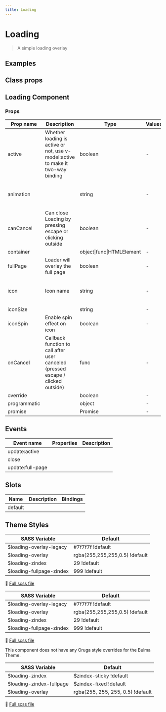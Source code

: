 ```yaml
---
title: Loading
---
```


# Loading

<div class="vp-doc">

> A simple loading overlay

<Carbon />
</div>

<div class="vp-doc">

## Examples

  <example-loading />
  
</div>
<div class="vp-doc">

## Class props

<inspector-loading-viewer />

</div>

<div class="vp-doc">

## Loading Component

### Props

| Prop name    | Description                                                                      | Type                      | Values | Default                                                                                                                                  |
| ------------ | -------------------------------------------------------------------------------- | ------------------------- | ------ | ---------------------------------------------------------------------------------------------------------------------------------------- |
| active       | Whether loading is active or not, use v-model:active to make it two-way binding  | boolean                   | -      |                                                                                                                                          |
| animation    |                                                                                  | string                    | -      | <div>From <b>config</b></div><br><code style='white-space: nowrap; padding: 0;'> loading: {<br>&nbsp;&nbsp;animation: 'fade'<br>}</code> |
| canCancel    | Can close Loading by pressing escape or clicking outside                         | boolean                   | -      | false                                                                                                                                    |
| container    |                                                                                  | object\|func\|HTMLElement | -      |                                                                                                                                          |
| fullPage     | Loader will overlay the full page                                                | boolean                   | -      | true                                                                                                                                     |
| icon         | Icon name                                                                        | string                    | -      | <div>From <b>config</b></div><br><code style='white-space: nowrap; padding: 0;'> loading: {<br>&nbsp;&nbsp;icon: 'loading'<br>}</code>   |
| iconSize     |                                                                                  | string                    | -      | 'medium'                                                                                                                                 |
| iconSpin     | Enable spin effect on icon                                                       | boolean                   | -      | true                                                                                                                                     |
| onCancel     | Callback function to call after user canceled (pressed escape / clicked outside) | func                      | -      | Default function (see source code)                                                                                                       |
| override     |                                                                                  | boolean                   | -      |                                                                                                                                          |
| programmatic |                                                                                  | object                    | -      |                                                                                                                                          |
| promise      |                                                                                  | Promise                   | -      |                                                                                                                                          |

## Events

| Event name       | Properties | Description |
| ---------------- | ---------- | ----------- |
| update:active    |            |
| close            |            |
| update:full-page |            |

## Slots

| Name    | Description | Bindings |
| ------- | ----------- | -------- |
| default |             |          |

</div>
<div class="vp-doc">

## Theme Styles

<div class="theme-orugabase">
 
| SASS Variable  | Default |
| -------------- | ------- |
| $loading-overlay-legacy | #7f7f7f !default |
| $loading-overlay | rgba(255,255,255,0.5) !default |
| $loading-zindex | 29 !default |
| $loading-fullpage-zindex | 999 !default |

📄 [Full scss file](https://github.com/oruga-ui/oruga/blob/master/packages/oruga/src/scss/components/_loading.scss)

</div>

<div class="theme-orugafull">
 
| SASS Variable  | Default |
| -------------- | ------- |
| $loading-overlay-legacy | #7f7f7f !default |
| $loading-overlay | rgba(255,255,255,0.5) !default |
| $loading-zindex | 29 !default |
| $loading-fullpage-zindex | 999 !default |

📄 [Full scss file](https://github.com/oruga-ui/oruga/blob/master/packages/oruga/src/scss/components/_loading.scss)

</div>

<div class="theme-bulma">

<p> This component does not have any Oruga style overrides for the Bulma Theme. </p>
      
</div>

<div class="theme-bootstrap">
 
| SASS Variable  | Default |
| -------------- | ------- |
| $loading-zindex | $zindex-sticky !default |
| $loading-zindex-fullpage | $zindex-fixed !default |
| $loading-overlay | rgba(255, 255, 255, 0.5) !default |

📄 [Full scss file](https://github.com/oruga-ui/theme-bootstrap/tree/main/src/assets/scss/components/_loading.scss)

</div>

</div>

